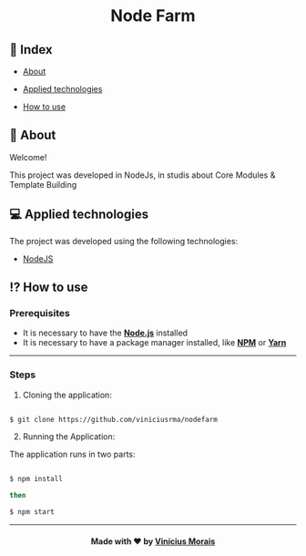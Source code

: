 <h1  align="center">
  Node Farm
</h1>
  
## 📍 Index

- [About](#About)

- [Applied technologies](#applied-technologies)

- [How to use](#how-to-use)

<a  id="about"></a>

## 📑 About

Welcome!

This project was developed in NodeJs, in studis about Core Modules & Template Building

<a  id="applied-technologies"></a>

## 💻 Applied technologies

The project was developed using the following technologies:

- [NodeJS](https://nodejs.org/en/)

<a  id="how-to-use"></a>

## ⁉ How to use

### **Prerequisites**

- It is necessary to have the **[Node.js](https://nodejs.org/en/)** installed
- It is necessary to have a package manager installed, like **[NPM](https://www.npmjs.com/)** or **[Yarn](https://yarnpkg.com/)**

---

### **Steps**

1. Cloning the application:

```sh

$ git clone https://github.com/viniciusrma/nodefarm

```

2. Running the Application:

The application runs in two parts:

```sh

$ npm install

then 

$ npm start

```
---

<h4  align="center">
Made with ❤ by <a  href="https://www.linkedin.com/in/viniciusrma/"  target="_blank">Vinícius Morais</a>
</h4>
